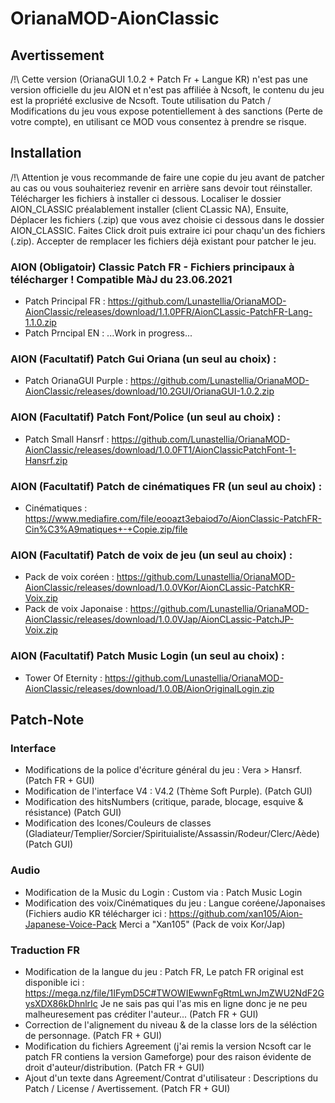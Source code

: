 # OrianaMOD-AionClassic
## Avertissement

/!\ Cette version (OrianaGUI 1.0.2 + Patch Fr + Langue KR) n'est pas une version officielle du jeu AION et n'est pas affiliée à Ncsoft,
le contenu du jeu est la propriété exclusive de Ncsoft.
Toute utilisation du Patch / Modifications du jeu vous expose potentiellement à des sanctions (Perte de votre compte),
en utilisant ce MOD vous consentez à prendre se risque.

## Installation

/!\ Attention je vous recommande de faire une copie du jeu avant de patcher au cas ou vous souhaiteriez revenir en arrière sans devoir tout réinstaller.
Télécharger les fichiers à installer ci dessous. 
Localiser le dossier AION_CLASSIC préalablement installer (client CLassic NA),
Ensuite, Déplacer les fichiers (.zip) que vous avez choisie ci dessous dans le dossier AION_CLASSIC.
Faites Click droit puis extraire ici pour chaqu'un des fichiers (.zip). Accepter de remplacer les fichiers déjà existant pour patcher le jeu.

### AION (Obligatoir) Classic Patch FR - Fichiers principaux à télécharger ! Compatible MàJ du 23.06.2021
* Patch Principal FR : https://github.com/Lunastellia/OrianaMOD-AionClassic/releases/download/1.1.0PFR/AionCLassic-PatchFR-Lang-1.1.0.zip
* Patch Prncipal EN : ...Work in progress...

### AION (Facultatif) Patch Gui Oriana (un seul au choix) :
* Patch OrianaGUI Purple : https://github.com/Lunastellia/OrianaMOD-AionClassic/releases/download/10.2GUI/OrianaGUI-1.0.2.zip

### AION (Facultatif) Patch Font/Police (un seul au choix) :
* Patch Small Hansrf : https://github.com/Lunastellia/OrianaMOD-AionClassic/releases/download/1.0.0FT1/AionClassicPatchFont-1-Hansrf.zip

### AION (Facultatif) Patch de cinématiques FR (un seul au choix) :
* Cinématiques : https://www.mediafire.com/file/eooazt3ebaiod7o/AionClassic-PatchFR-Cin%C3%A9matiques+-+Copie.zip/file

### AION (Facultatif) Patch de voix de jeu (un seul au choix) :
* Pack de voix coréen : https://github.com/Lunastellia/OrianaMOD-AionClassic/releases/download/1.0.0VKor/AionCLassic-PatchKR-Voix.zip
* Pack de voix Japonaise : https://github.com/Lunastellia/OrianaMOD-AionClassic/releases/download/1.0.0VJap/AionCLassic-PatchJP-Voix.zip

### AION (Facultatif) Patch Music Login (un seul au choix) :
* Tower Of Eternity :  https://github.com/Lunastellia/OrianaMOD-AionClassic/releases/download/1.0.0B/AionOriginalLogin.zip





## Patch-Note 
### Interface
* Modifications de la police d'écriture général du jeu : Vera > Hansrf. (Patch FR + GUI)
* Modification de l'interface V4 : V4.2 (Thème Soft Purple). (Patch GUI)
* Modification des hitsNumbers (critique, parade, blocage, esquive & résistance) (Patch GUI)
* Modification des Icones/Couleurs de classes (Gladiateur/Templier/Sorcier/Spirituialiste/Assassin/Rodeur/Clerc/Aède) (Patch GUI)


### Audio
* Modification de la Music du Login : Custom via :  Patch Music Login
* Modification des voix/Cinématiques du jeu : Langue coréene/Japonaises (Fichiers audio KR télécharger ici : https://github.com/xan105/Aion-Japanese-Voice-Pack Merci a "Xan105" (Pack de voix Kor/Jap)

### Traduction FR

* Modification de la langue du jeu : Patch FR, Le patch FR original est disponible ici : https://mega.nz/file/1IFymD5C#TWOWIEwwnFgRtmLwnJmZWU2NdF2GysXDX86kDhnlrIc Je ne sais pas qui l'as mis en ligne donc je ne peu malheuresement pas créditer l'auteur... (Patch FR + GUI)
* Correction de l'alignement du niveau & de la classe lors de la séléction de personnage. (Patch FR + GUI)
* Modification du fichiers Agreement (j'ai remis la version Ncsoft car le patch FR contiens la version Gameforge) pour des raison évidente de droit d'auteur/distribution. (Patch FR + GUI)
* Ajout d'un texte dans Agreement/Contrat d'utilisateur : Descriptions du Patch / License / Avertissement. (Patch FR + GUI)

